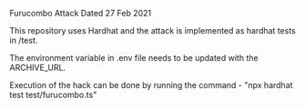 Furucombo Attack Dated 27 Feb 2021

This repository uses Hardhat and the attack is implemented as hardhat tests in /test.

The environment variable in .env file needs to be updated with the ARCHIVE_URL.

Execution of the hack can be done by running the command - "npx hardhat test test/furucombo.ts"
